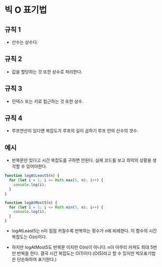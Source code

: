 # 빅 O 표기법

## 규칙 1

- 산수는 상수다.

## 규칙 2

- 값을 할당하는 것 또한 상수로 처리한다.

## 규칙 3

- 인덱스 또는 키로 접근하는 것 또한 상수.

## 규칙 4

- 루프연산이 있다면 복잡도가 루프의 길이 곱하기 루프 안의 산수의 갯수.

## 예시

- 반복문만 있다고 시간 복잡도를 구하면 안된다. 실제 코드를 보고 최악의 상황을 생각할 수 있어야한다.

```javascript
function logAtLeast5(n) {
  for (let i = 1; i <= Math.max(5, n); i++) {
    console.log(i);
  }
}

function logAtMost5(n) {
  for (let i = 1; i <= Math.min(5, n); i++) {
    console.log(i);
  }
}
```

- logAtLeast5는 n이 점점 커질수록 반복하는 횟수가 n에 비례한다. 이 함수의 시간 복잡도는 O(n)이다.

- 하지만 logAtMost5도 반복문 이지만 O(n)이 아니다. n이 아무리 커져도 최대 5번만 반복을 한다. 결국 시간 복잡도는 O(1)이다.(O(5)라고 할 수 있지만 빅오표기법은 단순화하여 표기한다.)
